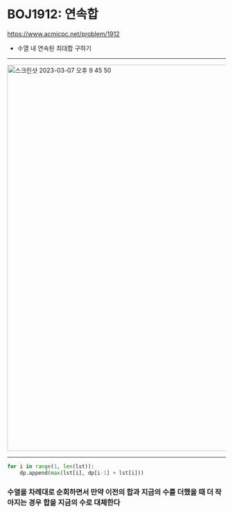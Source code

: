 # BOJ1912: 연속합 
<https://www.acmicpc.net/problem/1912>
+ 수열 내 연속된 최대합 구하기
---

<img width="891" alt="스크린샷 2023-03-07 오후 9 45 50" src="https://user-images.githubusercontent.com/104095041/223426752-dedb9852-b945-4e71-b4f2-6341352d875e.png">

---

```python
for i in range(1, len(lst)):
    dp.append(max(lst[i], dp[i-1] + lst[i]))
```

### 수열을 차례대로 순회하면서 만약 이전의 합과 지금의 수를 더했을 때 더 작아지는 경우 합을 지금의 수로 대체한다